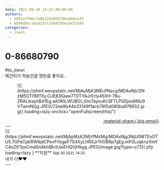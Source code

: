 ```yaml
---
date: 2021-09-30 14:22:06+09:00
authors:
  - 2092aff06cfa0b22b3003f06ab84caf6
  - 6599dbbcaa26237c2ab0f3becb421b45
categories:
  - Jiwon
---
```


# 0-86680790

<div class="post-container" markdown="1">
<div class="content-container md-sidebar__scrollwrap" markdown="1">

\#to_jiwon<br>메건이가 하늘만큼 땅만큼 좋아요..
<figure markdown="1">
![](https://phinf.wevpstatic.net/MjAyMjA3MDJfNzcg/MDAxNjU2NzM5OTI1MTEy.OJE83lQaw7T0TYAJrErIy45XH-78u-ZRALlkayhB41Eg.aA0KtLWUBGl_i0m7aysuKcSFTLPQ5jxo6Nlo9VTwmNQg.JPEG/72ee9b44b33149f1acb76f5d080ba976652.jpg){ loading=lazy onclick="openFullscreen(this)"}
</figure>


</div>
</div>

<div style="text-align: right;" markdown="1">
<a href="https://weverse.io/fromis9/fanpost/0-86680790" style="text-align: right;">:material-share:{.big-emoji}</a>
</div>
---

<div class="comments-container md-sidebar__scrollwrap" markdown="1">
<div class="comment" markdown="1">
<div class='id-container' markdown="1">
![](https://phinf.wevpstatic.net/MjAyMzA2MjVfMzMg/MDAxNjg3NjU0MTExOTU5.7GFeCpkRW4jdCPevFi1sgeF7S4XyLHRSJr1VOBRp7gEg.mY0LxqknzXmYC4oZ6TpxCmdSnAbldBctUiaEHQVjHkgg.JPEG/image.jpg?type=s72){ pfp loading=lazy }
**<span class="artist">지원</span>** <small>Sep 30 2021, 14:25</small><br>
</div>
<div class='comment-body' markdown="1">
내가 더❤️❤️
</div>
</div>
</div>
---
